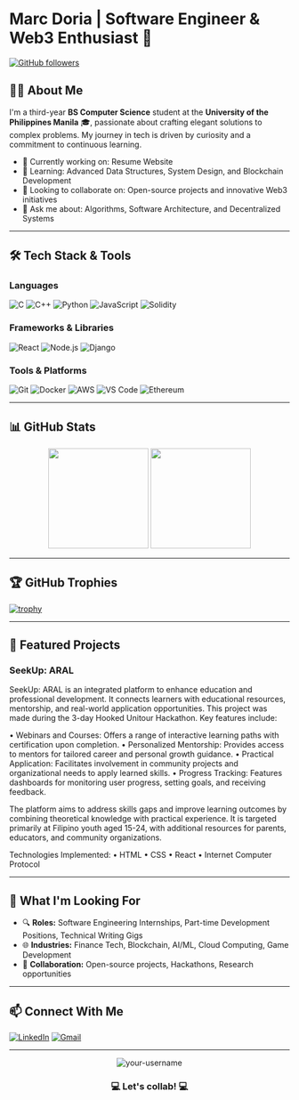 # Marc Doria | Software Engineer & Web3 Enthusiast 🚀

[![GitHub followers](https://img.shields.io/github/followers/your-username?label=Follow&style=social)](https://github.com/MarcD25)

## 👨‍💻 About Me

I'm a third-year **BS Computer Science** student at the **University of the Philippines Manila** 🎓, passionate about crafting elegant solutions to complex problems. My journey in tech is driven by curiosity and a commitment to continuous learning.

- 🔭 Currently working on: Resume Website
- 🌱 Learning: Advanced Data Structures, System Design, and Blockchain Development
- 👯 Looking to collaborate on: Open-source projects and innovative Web3 initiatives
- 💬 Ask me about: Algorithms, Software Architecture, and Decentralized Systems

---

## 🛠️ Tech Stack & Tools

### Languages
![C](https://img.shields.io/badge/-C-00599C?style=flat-square&logo=c&logoColor=white)
![C++](https://img.shields.io/badge/-C++-00599C?style=flat-square&logo=c%2B%2B&logoColor=white)
![Python](https://img.shields.io/badge/-Python-3776AB?style=flat-square&logo=python&logoColor=white)
![JavaScript](https://img.shields.io/badge/-JavaScript-F7DF1E?style=flat-square&logo=javascript&logoColor=black)
![Solidity](https://img.shields.io/badge/-Solidity-363636?style=flat-square&logo=solidity&logoColor=white)

### Frameworks & Libraries
![React](https://img.shields.io/badge/-React-61DAFB?style=flat-square&logo=react&logoColor=black)
![Node.js](https://img.shields.io/badge/-Node.js-339933?style=flat-square&logo=node.js&logoColor=white)
![Django](https://img.shields.io/badge/-Django-092E20?style=flat-square&logo=django&logoColor=white)

### Tools & Platforms
![Git](https://img.shields.io/badge/-Git-F05032?style=flat-square&logo=git&logoColor=white)
![Docker](https://img.shields.io/badge/-Docker-2496ED?style=flat-square&logo=docker&logoColor=white)
![AWS](https://img.shields.io/badge/-AWS-232F3E?style=flat-square&logo=amazon-aws&logoColor=white)
![VS Code](https://img.shields.io/badge/-VS%20Code-007ACC?style=flat-square&logo=visual-studio-code&logoColor=white)
![Ethereum](https://img.shields.io/badge/-Ethereum-3C3C3D?style=flat-square&logo=ethereum&logoColor=white)

---

## 📊 GitHub Stats

<div align="center">
  <img height="180em" src="https://github-readme-stats.vercel.app/api?username=MarcD25&show_icons=true&theme=radical" />
  <img height="180em" src="https://github-readme-stats.vercel.app/api/top-langs/?username=MarcD25&layout=compact&theme=radical" />
</div>

---

## 🏆 GitHub Trophies

[![trophy](https://github-profile-trophy.vercel.app/?username=MarcD25&theme=onedark)](https://github.com/ryo-ma/github-profile-trophy)

---

## 🚀 Featured Projects

### SeekUp: ARAL
SeekUp: ARAL is an integrated platform to enhance education and professional development. It connects learners with educational resources, mentorship, and real-world application opportunities. This project was made during the 3-day Hooked Unitour Hackathon. Key features include:

• Webinars and Courses: Offers a range of interactive learning paths with certification upon completion.
• Personalized Mentorship: Provides access to mentors for tailored career and personal growth guidance.
• Practical Application: Facilitates involvement in community projects and organizational needs to apply learned skills.
• Progress Tracking: Features dashboards for monitoring user progress, setting goals, and receiving feedback.

The platform aims to address skills gaps and improve learning outcomes by combining theoretical knowledge with practical experience. It is targeted primarily at Filipino youth aged 15-24, with additional resources for parents, educators, and community organizations.

Technologies Implemented:
• HTML
• CSS
• React
• Internet Computer Protocol

---

## 💼 What I'm Looking For

- 🔍 **Roles:** Software Engineering Internships, Part-time Development Positions, Technical Writing Gigs
- 🌐 **Industries:** Finance Tech, Blockchain, AI/ML, Cloud Computing, Game Development
- 🤝 **Collaboration:** Open-source projects, Hackathons, Research opportunities

---

## 📫 Connect With Me

[![LinkedIn](https://img.shields.io/badge/LinkedIn-0077B5?style=for-the-badge&logo=linkedin&logoColor=white)](https://www.linkedin.com/in/marc-doria/)
[![Gmail](https://img.shields.io/badge/Gmail-D14836?style=for-the-badge&logo=gmail&logoColor=white)](mailto:doria.marcjacob@gmail.com)

---

<p align="center">
  <img src="https://komarev.com/ghpvc/?username=your-username&label=Profile%20views&color=0e75b6&style=flat" alt="your-username" />
</p>

<h3 align="center">💻 Let's collab! 💻</h3>
